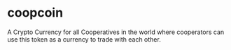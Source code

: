 # coopcoin
A Crypto Currency for all Cooperatives in the world where cooperators can use this token as a currency to trade with each other. 
